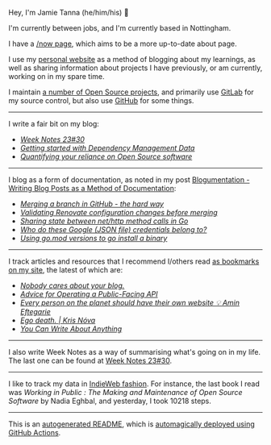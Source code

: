 Hey, I'm Jamie
Tanna (he/him/his) 👋

I'm currently between jobs, and I'm currently based in Nottingham.

I have a [/now page](https://www.jvt.me/now/?utm_campaign=github-jamietanna), which aims to be a more up-to-date about page.

I use my [personal website](https://www.jvt.me/?utm_campaign=github-jamietanna) as a method of blogging about my learnings, as well as sharing information about projects I have previously, or am currently, working on in my spare time.

I maintain [a number of Open Source projects](https://www.jvt.me/open-source/?utm_campaign=github-jamietanna), and primarily use [GitLab](https://gitlab.com/jamietanna) for my source control, but also use [GitHub](https://github.com/jamietanna) for some things.

---

I write a fair bit on my blog:


- [_Week Notes 23#30_](https://www.jvt.me/week-notes/2023/30/?utm_campaign=github-jamietanna)
- [_Getting started with Dependency Management Data_](https://www.jvt.me/posts/2023/07/25/dmd-getting-started/?utm_campaign=github-jamietanna)
- [_Quantifying your reliance on Open Source software_](https://www.jvt.me/posts/2023/07/25/dmd-talk/?utm_campaign=github-jamietanna)

---

I blog as a form of documentation, as noted in my post [Blogumentation - Writing Blog Posts as a Method of Documentation](https://www.jvt.me/posts/2017/06/25/blogumentation/?utm_campaign=github-jamietanna):


- [_Merging a branch in GitHub - the hard way_](https://www.jvt.me/posts/2023/07/13/github-merge-api-manual/?utm_campaign=github-jamietanna)
- [_Validating Renovate configuration changes before merging_](https://www.jvt.me/posts/2023/07/10/renovate-dry-run/?utm_campaign=github-jamietanna)
- [_Sharing state between net/http method calls in Go_](https://www.jvt.me/posts/2023/07/03/go-http-server-state/?utm_campaign=github-jamietanna)
- [_Who do these Google (JSON file) credentials belong to?_](https://www.jvt.me/posts/2023/06/30/who-google-credentials/?utm_campaign=github-jamietanna)
- [_Using go.mod versions to go install a binary_](https://www.jvt.me/posts/2023/06/19/go-install-from-mod/?utm_campaign=github-jamietanna)

---

I track articles and resources that I recommend I/others read [as bookmarks on my site](https://www.jvt.me/kind/bookmarks/?utm_campaign=github-jamietanna), the latest of which are:


- [_Nobody cares about your blog._](https://www.alexmolas.com/2023/07/15/nobody-cares-about-your-blog.html?utm_campaign=github-jamietanna)
- [_Advice for Operating a Public-Facing API_](https://jcs.org/2023/07/12/api?utm_campaign=github-jamietanna)
- [_Every person on the planet should have their own website 💡 Amin Eftegarie_](https://eftegarie.com/every-person-on-the-planet-should-have-their-own-website/?utm_campaign=github-jamietanna)
- [_Ego death. | Kris Nóva_](https://krisnova.net/posts/ego-death/?utm_campaign=github-jamietanna)
- [_You Can Write About Anything_](https://roytang.net/2023/06/write-anything/?utm_campaign=github-jamietanna)

---

I also write Week Notes as a way of summarising what's going on in my life. The last one can be found at [Week Notes 23#30](https://www.jvt.me/week-notes/2023/30/?utm_campaign=github-jamietanna).

---

I like to track my data in [IndieWeb fashion](https://indieweb.org/why). For instance, the last book I read was _Working in Public : The Making and Maintenance of Open Source Software_ by Nadia Eghbal, and yesterday, I took 10218 steps.

---
This is an [autogenerated README](https://www.jvt.me/posts/2022/01/12/autogenerated-profile-readme/?utm_campaign=github-jamietanna), which is [automagically deployed using GitHub Actions](https://github.com/jamietanna/jamietanna/blob/main/.github/workflows/rebuild.yml).
